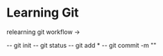 # Learning Git

relearning git workflow ->

-- git init
-- git status
-- git add *
-- git commit -m ""